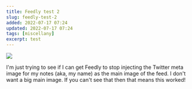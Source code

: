 ```yaml
---
title: Feedly test 2
slug: feedly-test-2
added: 2022-07-17 07:24
updated: 2022-07-17 07:24
tags: [miscellany]
excerpt: test
---
```


<img class="webfeedsFeaturedVisual" src="https://rachsmith.com/feedly-nothing.png" />

I'm just trying to see if I can get Feedly to stop injecting the Twitter meta image for my notes
(aka, my name) as the main image of the feed. I don't want a big main image. If you can't see that then that means this worked!
